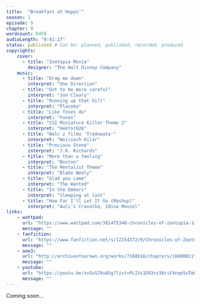 ```yaml
---
title:  "Breakfast at Hopps'"
season: 1
episode: 9
chapter: 9
wordcount: 6459
audioLength: "0:41:27"
status: published # Can be: planned, published, recorded, produced
copyrights:
    cover:
      - title: "Zootopia Movie"
        designer: "The Walt Disney Company"
    music:
      - title: "Drag me down"
        interpret: "One Direction"
      - title: "Got to be more careful"
        interpret: "Jon Cleary"
      - title: "Running up that hill"
        interpret: "Placebo"
      - title: "Like foxes do"
        interpret: "Foxes"
      - title: "CSI Miniature Killer Theme 2"
        interpret: "Hektor626"
      - title: "Walc z filmu 'Trędowata'"
        interpret: "Wojciech Kilar"
      - title: "Precious Stone"
        interpret: "J.R. Richards"
      - title: "More than a feeling"
        interpret: "Boston"
      - title: "The Mentalist Theme"
        interpret: "Blake Neely"
      - title: "Glad you came"
        interpret: "The Wanted"
      - title: "In the Embers"
        interpret: "Sleeping at last"
      - title: "How Far I'll Let It Go (Mashup)"
        interpret: "Auli'i Cravalho, Idina Menzel"
links:
    - wattpad:
      url: "https://www.wattpad.com/381475340-chronicles-of-zootopia-1x09-breakfast-at-hopps%27"
      message: ""
    - fanfiction:
      url: "https://www.fanfiction.net/s/12254372/9/Chronicles-of-Zootopia"
      message: ""
    - aoe3:
      url: "http://archiveofourown.org/works/7168916/chapters/16800811"
      message: ""
    - youtube:
      url: "https://youtu.be/xvGxS29uA5g?list=PLIVs1D93vz38riF4nqo5uTmGpoU1yWeko"
      message: ""
---
```

Coming soon...